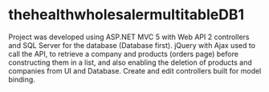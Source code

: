 # thehealthwholesalermultitableDB1
Project was developed using ASP.NET MVC 5 with Web API 2 controllers and SQL Server for the database (Database first). jQuery with Ajax used to call the API, to retrieve a company and products (orders page) before constructing them in a list, and also enabling the deletion of products and companies from UI and Database. Create and edit controllers built for model binding.
